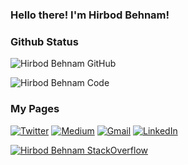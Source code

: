 ### Hello there! I'm Hirbod Behnam!

<!-- I like computer networks and operating systems.-->

### Github Status
![Hirbod Behnam GitHub](https://github-readme-stats.vercel.app/api?username=HirbodBehnam&show_icons=True&theme=tokyonight)

![Hirbod Behnam Code](https://github-readme-stats.vercel.app/api/top-langs/?username=HirbodBehnam&hide=Jupyter%20Notebook,HTML&theme=tokyonight)

### My Pages
[![Twitter](https://img.shields.io/badge/-Twitter-black?style=for-the-badge&logo=twitter)](https://twitter.com/Thy_Crow)
[![Medium](https://img.shields.io/badge/-medium-black?style=for-the-badge&logo=medium)](https://medium.com/@ThyCrow)
[![Gmail](https://img.shields.io/badge/-Mail-black?style=for-the-badge&logo=gmail)](mailto:hirbod.behnam.81@gmail.com)
[![LinkedIn](https://img.shields.io/badge/-LinkedIn-black?style=for-the-badge&logo=linkedin)](https://www.linkedin.com/in/hirbod-behnam-155a84206/)

[![Hirbod Behnam StackOverflow](https://stackoverflow-readme-profile.johannchopin.fr/profile-small/4213397?theme=dark)](https://stackoverflow.com/users/4213397/hirbod-behnam)
